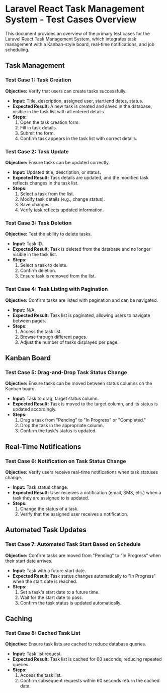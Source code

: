 # Laravel React Task Management System - Test Cases Overview

This document provides an overview of the primary test cases for the Laravel React Task Management System, which integrates task management with a Kanban-style board, real-time notifications, and job scheduling.

## Task Management

### Test Case 1: Task Creation
**Objective:** Verify that users can create tasks successfully.
- **Input:** Title, description, assigned user, start/end dates, status.
- **Expected Result:** A new task is created and saved in the database, visible in the task list with all entered details.
- **Steps:**
  1. Open the task creation form.
  2. Fill in task details.
  3. Submit the form.
  4. Confirm task appears in the task list with correct details.

### Test Case 2: Task Update
**Objective:** Ensure tasks can be updated correctly.
- **Input:** Updated title, description, or status.
- **Expected Result:** Task details are updated, and the modified task reflects changes in the task list.
- **Steps:**
  1. Select a task from the list.
  2. Modify task details (e.g., change status).
  3. Save changes.
  4. Verify task reflects updated information.

### Test Case 3: Task Deletion
**Objective:** Test the ability to delete tasks.
- **Input:** Task ID.
- **Expected Result:** Task is deleted from the database and no longer visible in the task list.
- **Steps:**
  1. Select a task to delete.
  2. Confirm deletion.
  3. Ensure task is removed from the list.

### Test Case 4: Task Listing with Pagination
**Objective:** Confirm tasks are listed with pagination and can be navigated.
- **Input:** N/A.
- **Expected Result:** Task list is paginated, allowing users to navigate between pages.
- **Steps:**
  1. Access the task list.
  2. Browse through different pages.
  3. Adjust the number of tasks displayed per page.

## Kanban Board

### Test Case 5: Drag-and-Drop Task Status Change
**Objective:** Ensure tasks can be moved between status columns on the Kanban board.
- **Input:** Task to drag, target status column.
- **Expected Result:** Task is moved to the target column, and its status is updated accordingly.
- **Steps:**
  1. Drag a task from "Pending" to "In Progress" or "Completed."
  2. Drop the task in the appropriate column.
  3. Confirm the task's status is updated.

## Real-Time Notifications

### Test Case 6: Notification on Task Status Change
**Objective:** Verify users receive real-time notifications when task statuses change.
- **Input:** Task status change.
- **Expected Result:** User receives a notification (email, SMS, etc.) when a task they are assigned to is updated.
- **Steps:**
  1. Change the status of a task.
  2. Verify that the assigned user receives a notification.

## Automated Task Updates

### Test Case 7: Automated Task Start Based on Schedule
**Objective:** Confirm tasks are moved from "Pending" to "In Progress" when their start date arrives.
- **Input:** Task with a future start date.
- **Expected Result:** Task status changes automatically to "In Progress" when the start date is reached.
- **Steps:**
  1. Set a task's start date to a future time.
  2. Wait for the start date to pass.
  3. Confirm the task status is updated automatically.

## Caching

### Test Case 8: Cached Task List
**Objective:** Ensure task lists are cached to reduce database queries.
- **Input:** Task list request.
- **Expected Result:** Task list is cached for 60 seconds, reducing repeated queries.
- **Steps:**
  1. Access the task list.
  2. Confirm subsequent requests within 60 seconds return the cached data.
